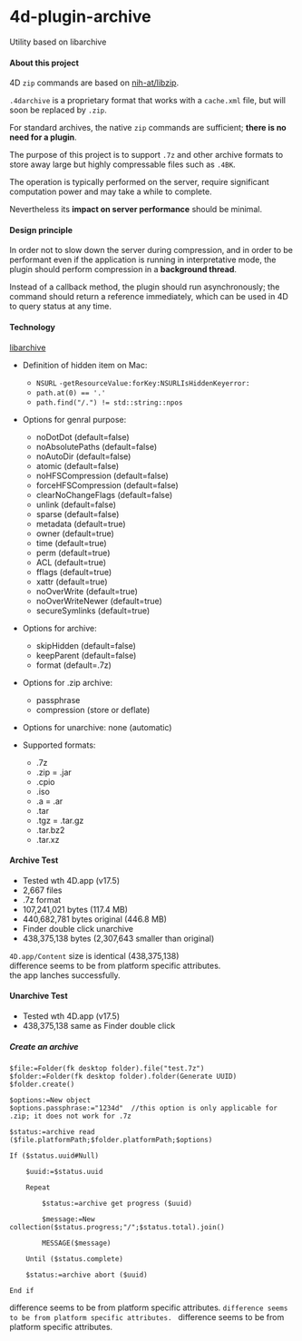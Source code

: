 # 4d-plugin-archive
Utility based on libarchive

#### About this project

4D `zip` commands are based on [nih-at/libzip](https://github.com/nih-at/libzip).

`.4darchive` is a proprietary format that works with a `cache.xml` file, but will soon be replaced by `.zip`.

For standard archives, the native `zip` commands are sufficient; **there is no need for a plugin**.

The purpose of this project is to support `.7z` and other archive formats to store away large but highly compressable files such as `.4BK`.

The operation is typically performed on the server, require significant computation power and may take a while to complete.

Nevertheless its **impact on server performance** should be minimal.

#### Design principle

In order not to slow down the server during compression, and in order to be performant even if the application is running in interpretative mode, the plugin should perform compression in a **background thread**.

Instead of a callback method, the plugin should run asynchronously; the command should return a reference immediately, which can be used in 4D to query status at any time.

#### Technology

[libarchive](https://www.libarchive.org)

* Definition of hidden item on Mac:
 
  * `NSURL` `-getResourceValue:forKey:NSURLIsHiddenKeyerror:`
  * `path.at(0) == '.'`
  * `path.find("/.") != std::string::npos`

* Options for genral purpose:
  * noDotDot (default=false) 
  * noAbsolutePaths (default=false)
  * noAutoDir (default=false) 
  * atomic (default=false)
  * noHFSCompression (default=false)
  * forceHFSCompression (default=false)
  * clearNoChangeFlags (default=false)
  * unlink (default=false)
  * sparse (default=false)
  * metadata (default=true)
  * owner (default=true)
  * time (default=true)
  * perm (default=true)
  * ACL (default=true)
  * fflags (default=true)
  * xattr (default=true)
  * noOverWrite (default=true)
  * noOverWriteNewer (default=true)
  * secureSymlinks (default=true)

* Options for archive:
  * skipHidden (default=false) 
  * keepParent (default=false) 
  * format (default=.7z) 

* Options for .zip archive:

  * passphrase
  * compression (store or deflate)

* Options for unarchive: none (automatic)

* Supported formats: 

  * .7z
  * .zip = .jar
  * .cpio
  * .iso
  * .a = .ar
  * .tar
  * .tgz = .tar.gz
  * .tar.bz2
  * .tar.xz

 #### Archive Test
 
* Tested wth 4D.app (v17.5)
* 2,667 files 
* .7z format
* 107,241,021 bytes (117.4 MB)
* 440,682,781 bytes original (446.8 MB)
* Finder double click unarchive 
* 438,375,138 bytes (2,307,643 smaller than original)

`4D.app/Content` size is identical (438,375,138)  
difference seems to be from platform specific attributes.  
the app lanches successfully.

#### Unarchive Test

* Tested wth 4D.app (v17.5)
* 438,375,138 same as Finder double click

##### Create an archive

```4d
$file:=Folder(fk desktop folder).file("test.7z")
$folder:=Folder(fk desktop folder).folder(Generate UUID)
$folder.create()

$options:=New object
$options.passphrase:="1234d"  //this option is only applicable for .zip; it does not work for .7z

$status:=archive read ($file.platformPath;$folder.platformPath;$options)

If ($status.uuid#Null)
	
	$uuid:=$status.uuid
	
	Repeat 
		
		$status:=archive get progress ($uuid)
		
		$message:=New collection($status.progress;"/";$status.total).join()
		
		MESSAGE($message)
		
	Until ($status.complete)
	
	$status:=archive abort ($uuid)
	
End if 
```
difference seems to be from platform specific attributes.  `
difference seems to be from platform specific attributes.  `
difference seems to be from platform specific attributes.  
